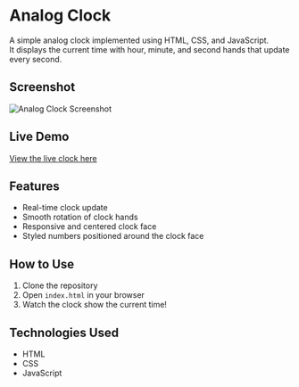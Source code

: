 # Analog Clock

A simple analog clock implemented using HTML, CSS, and JavaScript.  
It displays the current time with hour, minute, and second hands that update every second.

## Screenshot

![Analog Clock Screenshot]()

## Live Demo

[View the live clock here]()

## Features

- Real-time clock update  
- Smooth rotation of clock hands  
- Responsive and centered clock face  
- Styled numbers positioned around the clock face

## How to Use

1. Clone the repository  
2. Open `index.html` in your browser  
3. Watch the clock show the current time!

## Technologies Used

- HTML  
- CSS  
- JavaScript
